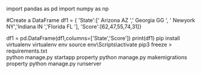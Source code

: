 import pandas as pd
import numpy as np
 
#Create a DataFrame
df1 = {
    'State':[' Arizona AZ ',' Georgia GG ', ' Newyork NY','Indiana IN ','Florida FL '],
   'Score':[62,47,55,74,31]}
 
df1 = pd.DataFrame(df1,columns=['State','Score'])
print(df1)
pip install virtualenv
virtualenv env
source env\\Scripts\\activate
pip3 freeze > requirements.txt  
python manage.py startapp property
python manage.py makemigrations property
python manage.py runserver
